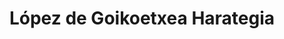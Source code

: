 ---
title: "López de Goikoetxea Harategia"
url: /urdiain/lopez-de-goikoetxea-harategia/
shop: Supermarkt
---